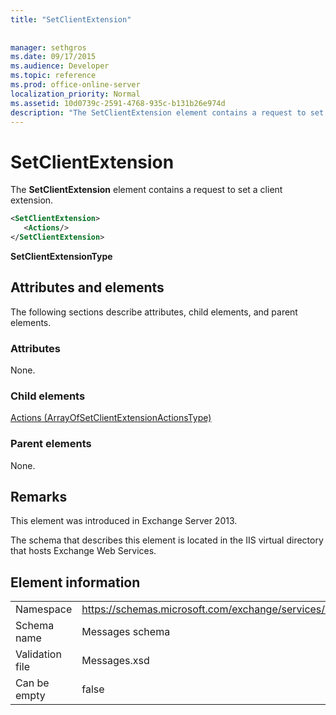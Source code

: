 ```yaml
---
title: "SetClientExtension"
 
 
manager: sethgros
ms.date: 09/17/2015
ms.audience: Developer
ms.topic: reference
ms.prod: office-online-server
localization_priority: Normal
ms.assetid: 10d0739c-2591-4768-935c-b131b26e974d
description: "The SetClientExtension element contains a request to set a client extension."
---
```


# SetClientExtension

The **SetClientExtension** element contains a request to set a client extension. 
  
```XML
<SetClientExtension>
   <Actions/>
</SetClientExtension>
```

 **SetClientExtensionType**
## Attributes and elements

The following sections describe attributes, child elements, and parent elements.
  
### Attributes

None.
  
### Child elements

[Actions (ArrayOfSetClientExtensionActionsType)](actions-arrayofsetclientextensionactionstype.md)
  
### Parent elements

None.
  
## Remarks

This element was introduced in Exchange Server 2013.
  
The schema that describes this element is located in the IIS virtual directory that hosts Exchange Web Services.
  
## Element information

|||
|:-----|:-----|
|Namespace  <br/> |https://schemas.microsoft.com/exchange/services/2006/messages  <br/> |
|Schema name  <br/> |Messages schema  <br/> |
|Validation file  <br/> |Messages.xsd  <br/> |
|Can be empty  <br/> |false  <br/> |
   

